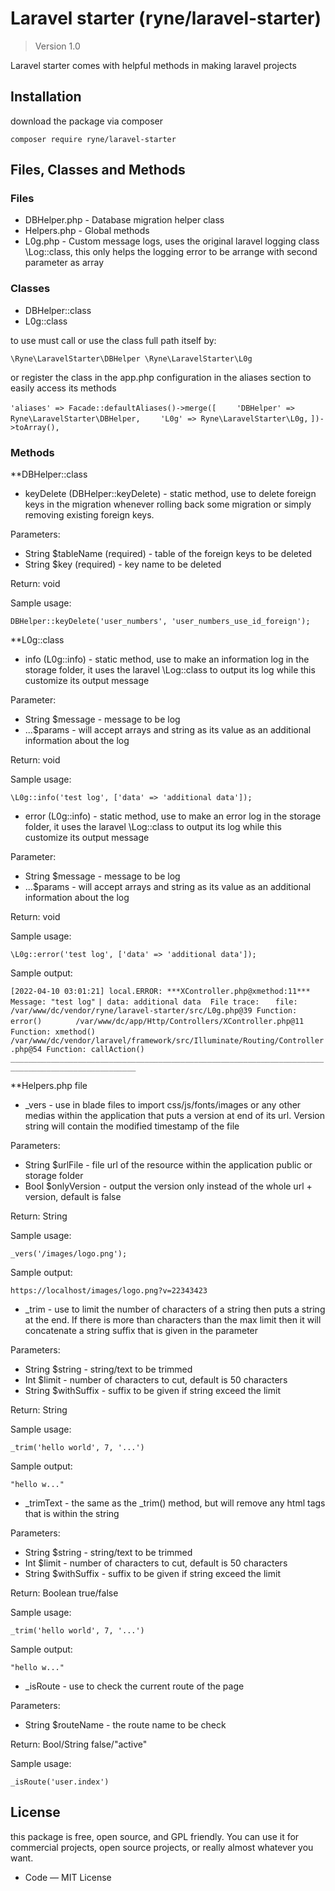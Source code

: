 <h1>Laravel starter (ryne/laravel-starter)</h1>

> Version 1.0

Laravel starter comes with helpful methods in making laravel projects

## Installation

download the package via composer

`composer require ryne/laravel-starter`

## Files, Classes and Methods

### Files

* DBHelper.php - Database migration helper class
* Helpers.php - Global methods
* L0g.php - Custom message logs, uses the original laravel logging class \Log::class, this only helps the logging error to be arrange with second parameter as array

### Classes

* DBHelper::class
* L0g::class

to use must call or use the class full path itself by:

`\Ryne\LaravelStarter\DBHelper
\Ryne\LaravelStarter\L0g`

or register the class in the app.php configuration in the aliases section to easily access its methods

`'aliases' => Facade::defaultAliases()->merge([`
`    'DBHelper' => Ryne\LaravelStarter\DBHelper,`
`    'L0g' => Ryne\LaravelStarter\L0g,`
`])->toArray(),`

### Methods

**DBHelper::class

* keyDelete (DBHelper::keyDelete) - static method, use to delete foreign keys in the migration whenever rolling back some migration or simply removing existing foreign keys.

Parameters:
- String $tableName (required) - table of the foreign keys to be deleted
- String $key (required) - key name to be deleted

Return: void

Sample usage:

`DBHelper::keyDelete('user_numbers', 'user_numbers_use_id_foreign');`

**L0g::class

* info (L0g::info) - static method, use to make an information log in the storage folder, it uses the laravel \Log::class to output its log while this customize its output message

Parameter:
- String $message - message to be log
- ...$params - will accept arrays and string as its value as an additional information about the log

Return: void

Sample usage:

`\L0g::info('test log', ['data' => 'additional data']);`

* error (L0g::info) - static method, use to make an error log in the storage folder, it uses the laravel \Log::class to output its log while this customize its output message

Parameter:
- String $message - message to be log
- ...$params - will accept arrays and string as its value as an additional information about the log

Return: void

Sample usage:

`\L0g::error('test log', ['data' => 'additional data']);`

Sample output:

`[2022-04-10 03:01:21] local.ERROR: ***XController.php@xmethod:11***`
`Message: "test log"`
`| data: additional data`
` `
`File trace:`
`	file:`
`		/var/www/dc/vendor/ryne/laravel-starter/src/L0g.php@39 Function: error()`
`		/var/www/dc/app/Http/Controllers/XController.php@11 Function: xmethod()`
`		/var/www/dc/vendor/laravel/framework/src/Illuminate/Routing/Controller.php@54 Function: callAction()`
`__________________________________________________________________________________________________  `

**Helpers.php file

* _vers - use in blade files to import css/js/fonts/images or any other medias within the application that puts a version at end of its url. Version string will contain the modified timestamp of the file

Parameters:
- String $urlFile - file url of the resource within the application public or storage folder
- Bool $onlyVersion - output the version only instead of the whole url + version, default is false

Return: String

Sample usage:

`_vers('/images/logo.png');`

Sample output:

`https://localhost/images/logo.png?v=22343423`

* _trim - use to limit the number of characters of a string then puts a string at the end. If there is more than characters than the max limit then it will concatenate a string suffix that is given in the parameter

Parameters:
- String $string - string/text to be trimmed
- Int $limit - number of characters to cut, default is 50 characters
- String $withSuffix - suffix to be given if string exceed the limit

Return: String

Sample usage:

`_trim('hello world', 7, '...')`

Sample output:

`"hello w..."`

* _trimText - the same as the _trim() method, but will remove any html tags that is within the string

Parameters:
- String $string - string/text to be trimmed
- Int $limit - number of characters to cut, default is 50 characters
- String $withSuffix - suffix to be given if string exceed the limit

Return: Boolean true/false

Sample usage:

`_trim('hello world', 7, '...')`

Sample output:

`"hello w..."`

* _isRoute - use to check the current route of the page

Parameters:
- String $routeName - the route name to be check

Return: Bool/String false/"active"

Sample usage:

`_isRoute('user.index')`

## License

this package is free, open source, and GPL friendly. You can use it for
commercial projects, open source projects, or really almost whatever you want.

- Code — MIT License
